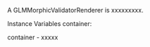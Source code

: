 A GLMMorphicValidatorRenderer is xxxxxxxxx.Instance Variables	container:		<Object>container	- xxxxx